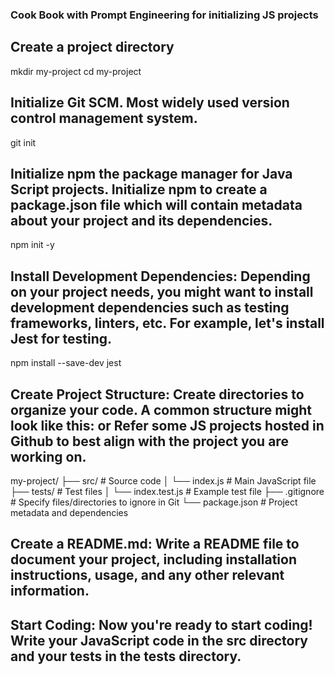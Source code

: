 ### Cook Book with Prompt Engineering for initializing JS projects

## Create a project directory

mkdir my-project
cd my-project

## Initialize Git SCM. Most widely used version control management system.

git init

## Initialize npm the package manager for Java Script projects. Initialize npm to create a package.json file which will contain metadata about your project and its dependencies.

npm init -y

## Install Development Dependencies: Depending on your project needs, you might want to install development dependencies such as testing frameworks, linters, etc. For example, let's install Jest for testing.

npm install --save-dev jest

## Create Project Structure: Create directories to organize your code. A common structure might look like this: or Refer some JS projects hosted in Github to best align with the project you are working on.

my-project/
├── src/              # Source code
│   └── index.js      # Main JavaScript file
├── tests/            # Test files
│   └── index.test.js # Example test file
├── .gitignore        # Specify files/directories to ignore in Git
└── package.json      # Project metadata and dependencies

## Create a README.md: Write a README file to document your project, including installation instructions, usage, and any other relevant information.


## Start Coding: Now you're ready to start coding! Write your JavaScript code in the src directory and your tests in the tests directory.
